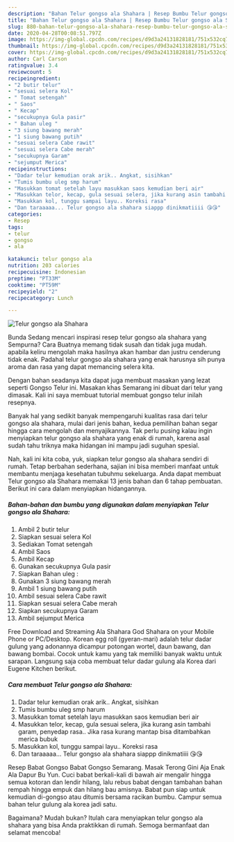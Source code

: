 ```yaml
---
description: "Bahan Telur gongso ala Shahara | Resep Bumbu Telur gongso ala Shahara Yang Enak Dan Lezat"
title: "Bahan Telur gongso ala Shahara | Resep Bumbu Telur gongso ala Shahara Yang Enak Dan Lezat"
slug: 880-bahan-telur-gongso-ala-shahara-resep-bumbu-telur-gongso-ala-shahara-yang-enak-dan-lezat
date: 2020-04-28T00:08:51.797Z
image: https://img-global.cpcdn.com/recipes/d9d3a24131828181/751x532cq70/telur-gongso-ala-shahara-foto-resep-utama.jpg
thumbnail: https://img-global.cpcdn.com/recipes/d9d3a24131828181/751x532cq70/telur-gongso-ala-shahara-foto-resep-utama.jpg
cover: https://img-global.cpcdn.com/recipes/d9d3a24131828181/751x532cq70/telur-gongso-ala-shahara-foto-resep-utama.jpg
author: Carl Carson
ratingvalue: 3.4
reviewcount: 5
recipeingredient:
- "2 butir telur"
- "sesuai selera Kol"
- " Tomat setengah"
- " Saos"
- " Kecap"
- "secukupnya Gula pasir"
- " Bahan uleg "
- "3 siung bawang merah"
- "1 siung bawang putih"
- "sesuai selera Cabe rawit"
- "sesuai selera Cabe merah"
- "secukupnya Garam"
- "sejumput Merica"
recipeinstructions:
- "Dadar telur kemudian orak arik.. Angkat, sisihkan"
- "Tumis bumbu uleg smp harum"
- "Masukkan tomat setelah layu masukkan saos kemudian beri air"
- "Masukkan telor, kecap, gula sesuai selera, jika kurang asin tambahi garam, penyedap rasa.. Jika rasa kurang mantap bisa ditambahkan merica bubuk"
- "Masukkan kol, tunggu sampai layu.. Koreksi rasa"
- "Dan taraaaaa... Telur gongso ala shahara siappp dinikmatiiii 😘😘"
categories:
- Resep
tags:
- telur
- gongso
- ala

katakunci: telur gongso ala 
nutrition: 203 calories
recipecuisine: Indonesian
preptime: "PT33M"
cooktime: "PT59M"
recipeyield: "2"
recipecategory: Lunch

---
```



![Telur gongso ala Shahara](https://img-global.cpcdn.com/recipes/d9d3a24131828181/751x532cq70/telur-gongso-ala-shahara-foto-resep-utama.jpg)

Bunda Sedang mencari inspirasi resep telur gongso ala shahara yang Sempurna? Cara Buatnya memang tidak susah dan tidak juga mudah. apabila keliru mengolah maka hasilnya akan hambar dan justru cenderung tidak enak. Padahal telur gongso ala shahara yang enak harusnya sih punya aroma dan rasa yang dapat memancing selera kita.

Dengan bahan seadanya kita dapat juga membuat masakan yang lezat seperti Gongso Telur ini. Masakan khas Semarang ini dibuat dari telur yang dimasak. Kali ini saya membuat tutorial membuat gongso telur inilah resepnya.

Banyak hal yang sedikit banyak mempengaruhi kualitas rasa dari telur gongso ala shahara, mulai dari jenis bahan, kedua pemilihan bahan segar hingga cara mengolah dan menyajikannya. Tak perlu pusing kalau ingin menyiapkan telur gongso ala shahara yang enak di rumah, karena asal sudah tahu triknya maka hidangan ini mampu jadi suguhan spesial.


Nah, kali ini kita coba, yuk, siapkan telur gongso ala shahara sendiri di rumah. Tetap berbahan sederhana, sajian ini bisa memberi manfaat untuk membantu menjaga kesehatan tubuhmu sekeluarga. Anda dapat membuat Telur gongso ala Shahara memakai 13 jenis bahan dan 6 tahap pembuatan. Berikut ini cara dalam menyiapkan hidangannya.

<!--inarticleads1-->

##### Bahan-bahan dan bumbu yang digunakan dalam menyiapkan Telur gongso ala Shahara:

1. Ambil 2 butir telur
1. Siapkan sesuai selera Kol
1. Sediakan  Tomat setengah
1. Ambil  Saos
1. Ambil  Kecap
1. Gunakan secukupnya Gula pasir
1. Siapkan  Bahan uleg :
1. Gunakan 3 siung bawang merah
1. Ambil 1 siung bawang putih
1. Ambil sesuai selera Cabe rawit
1. Siapkan sesuai selera Cabe merah
1. Siapkan secukupnya Garam
1. Ambil sejumput Merica


Free Download and Streaming Ala Shahara God Shahara on your Mobile Phone or PC/Desktop. Korean egg roll (gyeran-mari) adalah telur dadar gulung yang adonannya dicampur potongan wortel, daun bawang, dan bawang bombai. Cocok untuk kamu yang tak memiliki banyak waktu untuk sarapan. Langsung saja coba membuat telur dadar gulung ala Korea dari Eugene Kitchen berikut. 

<!--inarticleads2-->

##### Cara membuat Telur gongso ala Shahara:

1. Dadar telur kemudian orak arik.. Angkat, sisihkan
1. Tumis bumbu uleg smp harum
1. Masukkan tomat setelah layu masukkan saos kemudian beri air
1. Masukkan telor, kecap, gula sesuai selera, jika kurang asin tambahi garam, penyedap rasa.. Jika rasa kurang mantap bisa ditambahkan merica bubuk
1. Masukkan kol, tunggu sampai layu.. Koreksi rasa
1. Dan taraaaaa... Telur gongso ala shahara siappp dinikmatiiii 😘😘


Resep Babat Gongso Babat Gongso Semarang. Masak Terong Gini Aja Enak Ala Dapur Bu Yun. Cuci babat berkali-kali di bawah air mengalir hingga semua kotoran dan lendir hilang, lalu rebus babat dengan tambahan bahan rempah hingga empuk dan hilang bau amisnya. Babat pun siap untuk kemudian di-gongso atau ditumis bersama racikan bumbu. Campur semua bahan telur gulung ala korea jadi satu. 

Bagaimana? Mudah bukan? Itulah cara menyiapkan telur gongso ala shahara yang bisa Anda praktikkan di rumah. Semoga bermanfaat dan selamat mencoba!
